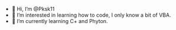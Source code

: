 - 👋 Hi, I’m @Pksk11
- 👀 I’m interested in learning how to code, I only know a bit of VBA.
- 🌱 I’m currently learning C+ and Phyton.

<!---
Pksk11/Pksk11 is a ✨ special ✨ repository because its `README.md` (this file) appears on your GitHub profile.
You can click the Preview link to take a look at your changes.
--->
